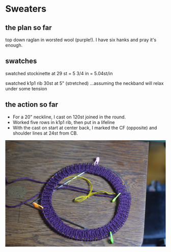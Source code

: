 # Sweaters

## the plan so far

top down raglan in worsted wool (purple!). I have six hanks and pray it's enough. 


## swatches
swatched stockinette at 29 st = 5 3/4 in = 5.04st/in

swatched k1p1 rib 30st at 5" (stretched)
...assuming the neckband will relax under some tension

## the action so far

* For a 20" neckline, I cast on 120st joined in the round. 
* Worked five rows in k1p1 rib, then put in a lifeline
* With the cast on start at center back, I marked the CF (opposite) and shoulder lines at 24st from CB.

![neckline, marked](neckband.jpg)


